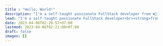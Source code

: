```yaml
---
title : "Hello, World!"
description: "I'm a self-taught passionate FullStack developer from ❤🤍 Indonesia ❤🤍 | Email: sugeng.sulistiyawan@gmail.com."
lead: "I'm a self-taught passionate FullStack developer<br><strong>from ❤🤍 Indonesia ❤🤍</strong>"
date: 2023-04-06T02:20:57+07:00
lastmod: 2023-04-06T02:21:00+07:00
draft: false
images: []
---
```

